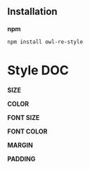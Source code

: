 
## Installation
**npm** 
```bash
npm install owl-re-style
```

# Style DOC
**SIZE**

**COLOR**

**FONT SIZE**

**FONT COLOR**

**MARGIN**

**PADDING**